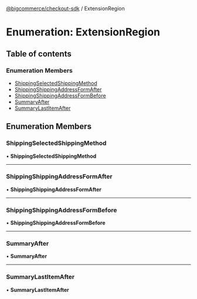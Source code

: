 [@bigcommerce/checkout-sdk](../README.md) / ExtensionRegion

# Enumeration: ExtensionRegion

## Table of contents

### Enumeration Members

- [ShippingSelectedShippingMethod](ExtensionRegion.md#shippingselectedshippingmethod)
- [ShippingShippingAddressFormAfter](ExtensionRegion.md#shippingshippingaddressformafter)
- [ShippingShippingAddressFormBefore](ExtensionRegion.md#shippingshippingaddressformbefore)
- [SummaryAfter](ExtensionRegion.md#summaryafter)
- [SummaryLastItemAfter](ExtensionRegion.md#summarylastitemafter)

## Enumeration Members

### ShippingSelectedShippingMethod

• **ShippingSelectedShippingMethod**

___

### ShippingShippingAddressFormAfter

• **ShippingShippingAddressFormAfter**

___

### ShippingShippingAddressFormBefore

• **ShippingShippingAddressFormBefore**

___

### SummaryAfter

• **SummaryAfter**

___

### SummaryLastItemAfter

• **SummaryLastItemAfter**
